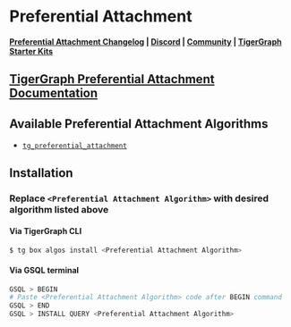 
# Preferential Attachment

#### [Preferential Attachment Changelog](https://github.com/tigergraph/gsql-graph-algorithms/blob/master/algorithms/Topological_Link_Prediction/preferential_attachment/CHANGELOG.md) | [Discord](https://discord.gg/vFbmPyvJJN) | [Community](https://community.tigergraph.com) | [TigerGraph Starter Kits](https://github.com/zrougamed/TigerGraph-Starter-Kits-Parser)

## [TigerGraph Preferential Attachment Documentation](https://docs.tigergraph.com/graph-ml/current/link-prediction/preferential-attachment)

## Available Preferential Attachment Algorithms 

* [`tg_preferential_attachment`](https://github.com/tigergraph/gsql-graph-algorithms/blob/github_link_fix/algorithms/Topological%20Link%20Prediction/preferential_attachment/tg_preferential_attachment.gsql)

## Installation 

### Replace `<Preferential Attachment Algorithm>` with desired algorithm listed above 

#### Via TigerGraph CLI

```bash
$ tg box algos install <Preferential Attachment Algorithm>
```

#### Via GSQL terminal

```bash
GSQL > BEGIN
# Paste <Preferential Attachment Algorithm> code after BEGIN command
GSQL > END 
GSQL > INSTALL QUERY <Preferential Attachment Algorithm>
```
